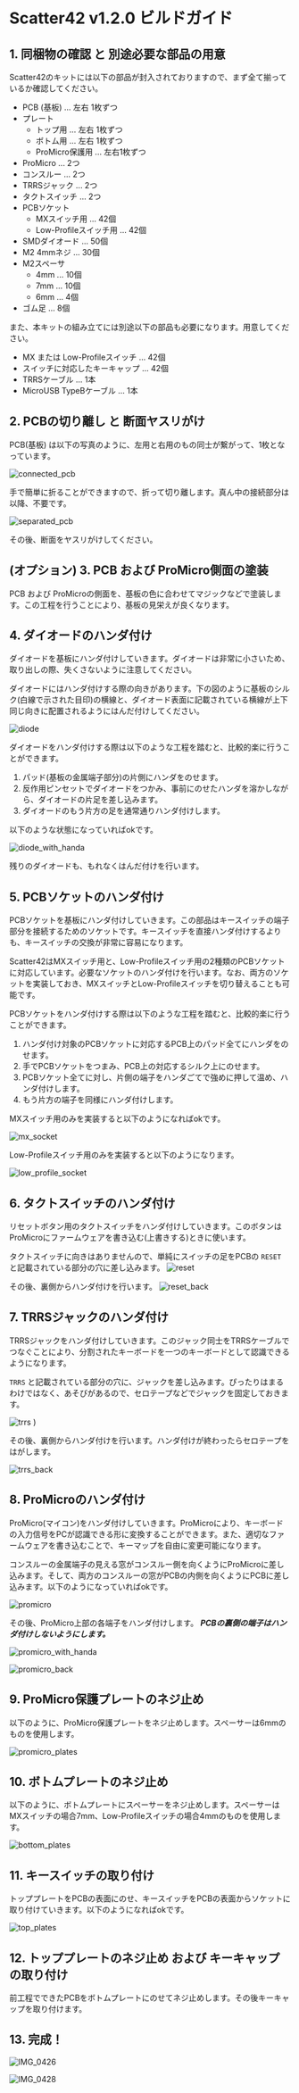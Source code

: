 # Scatter42 v1.2.0 ビルドガイド
## 1. 同梱物の確認 と 別途必要な部品の用意
Scatter42のキットには以下の部品が封入されておりますので、まず全て揃っているか確認してください。

- PCB (基板) ... 左右 1枚ずつ
- プレート
    - トップ用 ... 左右 1枚ずつ
    - ボトム用 ... 左右 1枚ずつ
    - ProMicro保護用 ... 左右1枚ずつ
- ProMicro ... 2つ
- コンスルー ... 2つ
- TRRSジャック ... 2つ
- タクトスイッチ ... 2つ
- PCBソケット
    - MXスイッチ用 ... 42個
    - Low-Profileスイッチ用 ... 42個
- SMDダイオード ... 50個
- M2 4mmネジ ... 30個
- M2スペーサ
    - 4mm ... 10個
    - 7mm ... 10個
    - 6mm ... 4個 
- ゴム足 ... 8個

また、本キットの組み立てには別途以下の部品も必要になります。用意してください。

- MX または Low-Profileスイッチ ... 42個
- スイッチに対応したキーキャップ ... 42個
- TRRSケーブル ... 1本
- MicroUSB TypeBケーブル ... 1本

## 2. PCBの切り離し と 断面ヤスリがけ
PCB(基板) は以下の写真のように、左用と右用のもの同士が繋がって、1枚となっています。

![connected_pcb](https://user-images.githubusercontent.com/15024038/99159952-3ddb7d80-2725-11eb-9517-cccb3120eff0.jpg)

手で簡単に折ることができますので、折って切り離します。真ん中の接続部分は以降、不要です。

![separated_pcb](https://user-images.githubusercontent.com/15024038/99159975-7d09ce80-2725-11eb-905d-84a32c05fe6d.jpg)

その後、断面をヤスリがけしてください。

## (オプション) 3. PCB および ProMicro側面の塗装
PCB および ProMicroの側面を、基板の色に合わせてマジックなどで塗装します。この工程を行うことにより、基板の見栄えが良くなります。

## 4. ダイオードのハンダ付け
ダイオードを基板にハンダ付けしていきます。ダイオードは非常に小さいため、取り出しの際、失くさないように注意してください。

ダイオードにはハンダ付けする際の向きがあります。下の図のように基板のシルク(白線で示された目印)の横線と、ダイオード表面に記載されている横線が上下同じ向きに配置されるようにはんだ付けしてください。

![diode](https://user-images.githubusercontent.com/15024038/99160087-a6772a00-2726-11eb-960c-ddfd00369e38.jpg)

ダイオードをハンダ付けする際は以下のような工程を踏むと、比較的楽に行うことができます。

1. パッド(基板の金属端子部分)の片側にハンダをのせます。
2. 反作用ピンセットでダイオードをつかみ、事前にのせたハンダを溶かしながら、ダイオードの片足を差し込みます。
3. ダイオードのもう片方の足を通常通りハンダ付けします。

以下のような状態になっていればokです。

![diode_with_handa](https://user-images.githubusercontent.com/15024038/99160153-66fd0d80-2727-11eb-9803-bf972a7bbf41.jpg)

残りのダイオードも、もれなくはんだ付けを行います。

## 5. PCBソケットのハンダ付け
PCBソケットを基板にハンダ付けしていきます。この部品はキースイッチの端子部分を接続するためのソケットです。キースイッチを直接ハンダ付けするよりも、キースイッチの交換が非常に容易になります。

Scatter42はMXスイッチ用と、Low-Profileスイッチ用の2種類のPCBソケットに対応しています。必要なソケットのハンダ付けを行います。なお、両方のソケットを実装しておき、MXスイッチとLow-Profileスイッチを切り替えることも可能です。

PCBソケットをハンダ付けする際は以下のような工程を踏むと、比較的楽に行うことができます。

1. ハンダ付け対象のPCBソケットに対応するPCB上のパッド全てにハンダをのせます。
2. 手でPCBソケットをつまみ、PCB上の対応するシルク上にのせます。
3. PCBソケット全てに対し、片側の端子をハンダごてで強めに押して温め、ハンダ付けします。
4. もう片方の端子を同様にハンダ付けします。

MXスイッチ用のみを実装すると以下のようになればokです。

![mx_socket](https://user-images.githubusercontent.com/15024038/99160307-47ff7b00-2729-11eb-8eea-df572bf0ecdd.jpg)

Low-Profileスイッチ用のみを実装すると以下のようになります。

![low_profile_socket](https://user-images.githubusercontent.com/15024038/99160306-4635b780-2729-11eb-8b5a-54156fd2c607.jpg)

## 6. タクトスイッチのハンダ付け
リセットボタン用のタクトスイッチをハンダ付けしていきます。このボタンはProMicroにファームウェアを書き込む(上書きする)ときに使います。

タクトスイッチに向きはありませんので、単純にスイッチの足をPCBの `RESET` と記載されている部分の穴に差し込みます。
![reset](https://user-images.githubusercontent.com/15024038/99160379-2f439500-272a-11eb-8589-aca203a6b8b4.jpg)

その後、裏側からハンダ付けを行います。
![reset_back](https://user-images.githubusercontent.com/15024038/99160373-1dfa8880-272a-11eb-8eb2-b09feffa9b8f.jpg)

## 7. TRRSジャックのハンダ付け
TRRSジャックをハンダ付けしていきます。このジャック同士をTRRSケーブルでつなぐことにより、分割されたキーボードを一つのキーボードとして認識できるようになります。

`TRRS` と記載されている部分の穴に、ジャックを差し込みます。ぴったりはまるわけではなく、あそびがあるので、セロテープなどでジャックを固定しておきます。

![trrs](https://user-images.githubusercontent.com/15024038/99160483-3fa83f80-272b-11eb-8690-54b7d20804f1.jpg)
)

その後、裏側からハンダ付けを行います。ハンダ付けが終わったらセロテープをはがします。

![trrs_back](https://user-images.githubusercontent.com/15024038/99160491-4cc52e80-272b-11eb-8a4f-9dcafe1089ed.jpg)

## 8. ProMicroのハンダ付け
ProMicro(マイコン)をハンダ付けしていきます。ProMicroにより、キーボードの入力信号をPCが認識できる形に変換することができます。また、適切なファームウェアを書き込むことで、キーマップを自由に変更可能になります。

コンスルーの金属端子の見える窓がコンスルー側を向くようにProMicroに差し込みます。そして、両方のコンスルーの窓がPCBの内側を向くようにPCBに差し込みます。以下のようになっていればokです。

![promicro](https://user-images.githubusercontent.com/15024038/99160640-b265ea80-272c-11eb-816e-846faa9782e6.jpg)

その後、ProMicro上部の各端子をハンダ付けします。 ***PCBの裏側の端子はハンダ付けしないようにします。***

![promicro_with_handa](https://user-images.githubusercontent.com/15024038/99160687-24d6ca80-272d-11eb-8b54-00a7bcc25658.jpg)

![promicro_back](https://user-images.githubusercontent.com/15024038/99160694-36b86d80-272d-11eb-8e0d-fc782a69d4d3.jpg)

## 9. ProMicro保護プレートのネジ止め
以下のように、ProMicro保護プレートをネジ止めします。スペーサーは6mmのものを使用します。

![promicro_plates](https://user-images.githubusercontent.com/15024038/99160746-957de700-272d-11eb-8854-7f9dac856dcf.jpg)

## 10. ボトムプレートのネジ止め
以下のように、ボトムプレートにスペーサーをネジ止めします。スペーサーはMXスイッチの場合7mm、Low-Profileスイッチの場合4mmのものを使用します。

![bottom_plates](https://user-images.githubusercontent.com/15024038/99160763-d413a180-272d-11eb-8b22-3ccc01d622c3.jpg)

## 11. キースイッチの取り付け
トッププレートをPCBの表面にのせ、キースイッチをPCBの表面からソケットに取り付けていきます。以下のようになればokです。

![top_plates](https://user-images.githubusercontent.com/15024038/99160805-8cd9e080-272e-11eb-8ba3-69ef124ec43a.jpg)

## 12. トッププレートのネジ止め および キーキャップの取り付け
前工程でできたPCBをボトムプレートにのせてネジ止めします。その後キーキャップを取り付けます。

## 13. 完成！
![IMG_0426](https://user-images.githubusercontent.com/15024038/99160832-ee01b400-272e-11eb-99b0-fb7d9864ee7b.jpg)

![IMG_0428](https://user-images.githubusercontent.com/15024038/99160835-f0640e00-272e-11eb-9290-88b7ac1be8d7.jpg)
